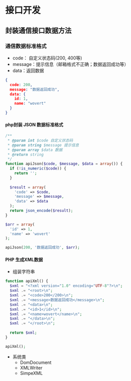 # 接口开发

## 封装通信接口数据方法

### 通信数据标准格式

- code： 自定义状态码(200, 400等)
- message：提示信息（邮箱格式不正确；数据返回成功等）
- data：返回数据

```json
{
  code: 200,
  message: "数据返回成功",
  data: {
    id: 1,
    name: "wovert"
  }
}
```


#### php封装 JSON 数据标准格式

```php
/**
 * @param int $code 自定义状态码
 * @param string $message 提示信息
 * @param array $data 数据
 * @return string
 */
function apiJson($code, $message, $data = array()) {
  if (!is_numeric($code)) {
    return '';
  }
  
  $result = array(
    'code' => $code,
    'message' => $message,
    'data' => $data
  );
  return json_encode($result);
}

$arr = array(
  'id' => 1,
  'name' => 'wovert'
);

apiJson(200, '数据返回成功', $arr);
```

#### PHP 生成XML数据

- 组装字符串

```php
function apiXml() {
  $xml = "<?xml version="1.0" encoding="UTF-8"?>\n";
  $xml .= "<root>\n";
  $xml .= "<code>200</200>\n";
  $xml .= "<message>数据返回成功</message>\n";
  $xml .= "<data>\n";
  $xml .= "<id>1</id>\n";
  $xml .= "<name>wovert</name>\n";
  $xml .= "</data>\n";
  $xml .= "</root>\n";
  
  return $xml;
}

apiXml();
```

- 系统类
  - DomDocument
  - XMLWriter
  - SimpeXML

